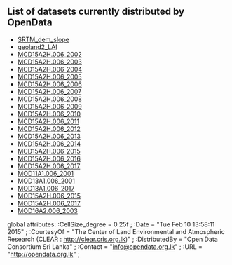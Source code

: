 ## List of datasets currently distributed by OpenData
* [SRTM_dem_slope](https://storage.googleapis.com/leaf-data/raw_data/SRTM_dem_slope.nc4)
* [geoland2_LAI](https://storage.googleapis.com/leaf-data/raw_data/geoland2_LAI.nc4)
* [MCD15A2H.006_2002](https://storage.googleapis.com/leaf-data/raw_data/MCD15A2H.006_2002.nc4)
* [MCD15A2H.006_2003](https://storage.googleapis.com/leaf-data/raw_data/MCD15A2H.006_2003.nc4)
* [MCD15A2H.006_2004](https://storage.googleapis.com/leaf-data/raw_data/MCD15A2H.006_2004.nc4)
* [MCD15A2H.006_2005](https://storage.googleapis.com/leaf-data/raw_data/MCD15A2H.006_2005.nc4)
* [MCD15A2H.006_2006](https://storage.googleapis.com/leaf-data/raw_data/MCD15A2H.006_2006.nc4)
* [MCD15A2H.006_2007](https://storage.googleapis.com/leaf-data/raw_data/MCD15A2H.006_2007.nc4)
* [MCD15A2H.006_2008](https://storage.googleapis.com/leaf-data/raw_data/MCD15A2H.006_2008.nc4)
* [MCD15A2H.006_2009](https://storage.googleapis.com/leaf-data/raw_data/MCD15A2H.006_2009.nc4)
* [MCD15A2H.006_2010](https://storage.googleapis.com/leaf-data/raw_data/MCD15A2H.006_2010.nc4)
* [MCD15A2H.006_2011](https://storage.googleapis.com/leaf-data/raw_data/MCD15A2H.006_2011.nc4)
* [MCD15A2H.006_2012](https://storage.googleapis.com/leaf-data/raw_data/MCD15A2H.006_2012.nc4)
* [MCD15A2H.006_2013](https://storage.googleapis.com/leaf-data/raw_data/MCD15A2H.006_2013.nc4)
* [MCD15A2H.006_2014](https://storage.googleapis.com/leaf-data/raw_data/MCD15A2H.006_2014.nc4)
* [MCD15A2H.006_2015](https://storage.googleapis.com/leaf-data/raw_data/MCD15A2H.006_2015.nc4)
* [MCD15A2H.006_2016](https://storage.googleapis.com/leaf-data/raw_data/MCD15A2H.006_2016.nc4)
* [MCD15A2H.006_2017](https://storage.googleapis.com/leaf-data/raw_data/MCD15A2H.006_2017.nc4)
* [MOD11A1.006_2001](https://storage.googleapis.com/leaf-data/raw_data/MOD11A1.006_2001.nc4)
* [MOD13A1.006_2001](https://storage.googleapis.com/leaf-data/raw_data/MOD13A1.006_2001.nc4)
* [MOD13A1.006_2017](https://storage.googleapis.com/leaf-data/raw_data/MOD13A1.006_2017.nc4)
* [MOD15A2H.006_2015](https://storage.googleapis.com/leaf-data/raw_data/MOD15A2H.006_2015.nc4)
* [MOD15A2H.006_2017](https://storage.googleapis.com/leaf-data/raw_data/MOD15A2H.006_2017.nc4)
* [MOD16A2.006_2003](https://storage.googleapis.com/leaf-data/raw_data/MOD16A2.006_2003.nc4)


global attributes:
                :CellSize_degree = 0.25f ;
                :Date = "Tue Feb 10 13:58:11 2015" ;
                :CourtesyOf = "The Center of Land Environmental and Atmospheric Research (CLEAR : http://clear.cris.org.lk)" ;
                :DistributedBy = "Open Data Consortium Sri Lanka" ;
                :Contact = "info@opendata.org.lk" ;
                :URL = "http://opendata.org.lk" ;
